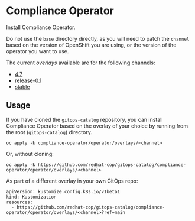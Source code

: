 # Compliance Operator

Install Compliance Operator.

Do not use the `base` directory directly, as you will need to patch the `channel` based on the version of OpenShift you are using, or the version of the operator you want to use.

The current *overlays* available are for the following channels:

* [4.7](operator/overlays/4.7)
* [release-0.1](operator/overlays/release-0.1)
* [stable](operator/overlays/stable)

## Usage

If you have cloned the `gitops-catalog` repository, you can install Compliance Operator based on the overlay of your choice by running from the root (`gitops-catalog`) directory.

```
oc apply -k compliance-operator/operator/overlays/<channel>
```

Or, without cloning:

```
oc apply -k https://github.com/redhat-cop/gitops-catalog/compliance-operator/operator/overlays/<channel>
```

As part of a different overlay in your own GitOps repo:

```
apiVersion: kustomize.config.k8s.io/v1beta1
kind: Kustomization
resources:
  - https://github.com/redhat-cop/gitops-catalog/compliance-operator/operator/overlays/<channel>?ref=main
```
